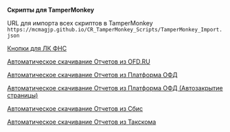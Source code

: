 **Скрипты для TamperMonkey**

URL для импорта всех скриптов в TamperMonkey
`https://mcmagjp.github.io/CR_TamperMonkey_Scripts/TamperMonkey_Import.json`

[Кнопки для ЛК ФНС](https://mcmagjp.github.io/CR_TamperMonkey_Scripts/Buttons_LK_FNS.js)

[Автоматическое скачивание Отчетов из OFD.RU](https://mcmagjp.github.io/CR_TamperMonkey_Scripts/Reports_from_OFDRU.js)

[Автоматическое скачивание Отчетов из Платформа ОФД](https://mcmagjp.github.io/CR_TamperMonkey_Scripts/Reports_from_PlatformaOFD.js)

[Автоматическое скачивание Отчетов из Платформа ОФД (Автозакрытие страницы)](https://mcmagjp.github.io/CR_TamperMonkey_Scripts/Reports_from_PlatformaOFD_AutoClose.js)

[Автоматическое скачивание Отчетов из Сбис](https://mcmagjp.github.io/CR_TamperMonkey_Scripts/Reports_from_Sbis.js)

[Автоматическое скачивание Отчетов из Такскома](https://mcmagjp.github.io/CR_TamperMonkey_Scripts/Reports_from_Taxcom.js)